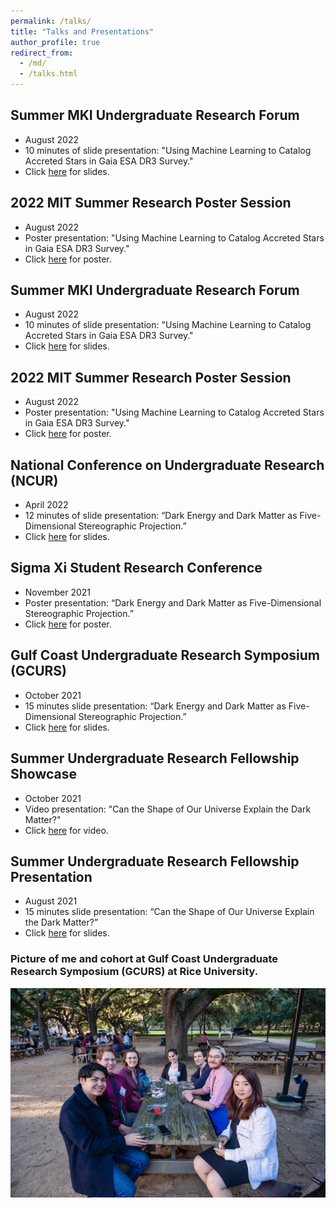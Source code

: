 ```yaml
---
permalink: /talks/
title: "Talks and Presentations"
author_profile: true
redirect_from: 
  - /md/
  - /talks.html
---
```

## Summer MKI Undergraduate Research Forum  
 * August 2022
 * 10 minutes of slide presentation: "Using Machine Learning to Catalog Accreted Stars in Gaia ESA DR3 Survey."
 * Click [here](/files/SMURF_Presentation.pdf) for slides.

## 2022 MIT Summer Research Poster Session
 * August 2022
 * Poster presentation: "Using Machine Learning to Catalog Accreted Stars in Gaia ESA DR3 Survey."
 * Click [here](/files/MSRP_Poster.pdf) for poster.

## Summer MKI Undergraduate Research Forum
 * August 2022
 * 10 minutes of slide presentation: "Using Machine Learning to Catalog Accreted Stars in Gaia ESA DR3 Survey."
 * Click [here](/files/SMURF_Presentation.pdf) for slides.

## 2022 MIT Summer Research Poster Session
 * August 2022
 * Poster presentation: "Using Machine Learning to Catalog Accreted Stars in Gaia ESA DR3 Survey."
 * Click [here](/files/MSRP_Poster.pdf) for poster.

## National Conference on Undergraduate Research (NCUR) 
 * April 2022
 * 12 minutes of slide presentation: “Dark Energy and Dark Matter as Five-Dimensional Stereographic Projection.” 
 * Click [here](/files/NCUR_PPT.pdf) for slides.

## Sigma Xi Student Research Conference
 * November 2021 
 * Poster presentation: “Dark Energy and Dark Matter as Five-Dimensional Stereographic Projection.” 
 * Click [here](/files/Sigma_Poster.pdf) for poster.

## Gulf Coast Undergraduate Research Symposium (GCURS) 
 * October 2021 
 * 15 minutes slide presentation: “Dark Energy and Dark Matter as Five-Dimensional Stereographic Projection.” 
 * Click [here](/files/GCURS_PPT.pdf) for slides.

## Summer Undergraduate Research Fellowship Showcase 
 * October 2021
 * Video presentation: "Can the Shape of Our Universe Explain the Dark Matter?" 
 * Click [here](https://www.youtube.com/watch?v=JWlu9btYd-I) for video.

## Summer Undergraduate Research Fellowship Presentation 
 * August 2021
 * 15 minutes slide presentation: “Can the Shape of Our Universe Explain the Dark Matter?”
 * Click [here](/files/SURF_PPT.pdf) for slides.

### Picture of me and cohort at Gulf Coast Undergraduate Research Symposium (GCURS) at Rice University.
 ![Rice](/images/Rice.JPG)

